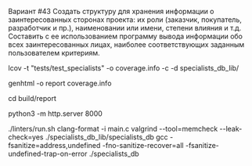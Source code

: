 
Вариант #43
Создать структуру для хранения информации о заинтересованных сторонах проекта: их роли (заказчик, покупатель, разработчик и пр.), наименовании или имени, степени влияния и т.д. Составить с ее использованием программу вывода информации обо всех заинтересованных лицах, наиболее соответствующих заданным пользователем критериям.

lcov -t "tests/test_specialists" -o coverage.info -c -d specialists_db_lib/ 

genhtml -o report coverage.info

cd build/report

python3 -m http.server 8000

./linters/run.sh
clang-format -i main.c
valgrind --tool=memcheck --leak-check=yes ./specialists_db_lib/specialists_db
gcc -fsanitize=address,undefined -fno-sanitize-recover=all -fsanitize-undefined-trap-on-error ./specialists_db

